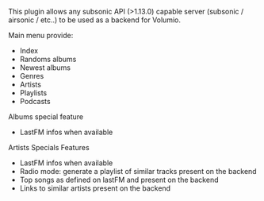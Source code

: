This plugin allows any subsonic API (>1.13.0) capable server (subsonic / airsonic / etc..) to be used as a backend for Volumio. 

Main menu provide:
* Index
* Randoms albums
* Newest albums
* Genres
* Artists
* Playlists
* Podcasts

Albums special feature
* LastFM infos when available

Artists Specials Features
* LastFM infos when available
* Radio mode: generate a playlist of similar tracks present on the backend
* Top songs as defined on lastFM and present on the backend
* Links to similar artists present on the backend
